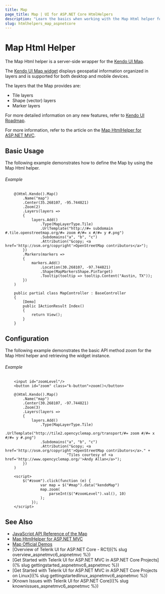 ```yaml
---
title: Map
page_title: Map | UI for ASP.NET Core HtmlHelpers
description: "Learn the basics when working with the Map Html helper for ASP.NET Core (MVC 6 or ASP.NET Core MVC)."
slug: htmlhelpers_map_aspnetcore
---
```


# Map Html Helper

The Map Html helper is a server-side wrapper for the [Kendo UI Map](http://demos.telerik.com/aspnet-mvc/map/index).

The [Kendo UI Map widget](http://demos.telerik.com/aspnet-core/map/index) displays geospatial information organized in layers and is supported for both desktop and mobile devices.

The layers that the Map provides are:
* Tile layers
* Shape (vector) layers
* Marker layers

For more detailed information on any new features, refer to [Kendo UI Roadmap](http://www.telerik.com/support/whats-new/kendo-ui/roadmap).

For more information, refer to the article on the [Map HtmlHelper for ASP.NET MVC](http://docs.telerik.com/aspnet-mvc/helpers/map/overview).

## Basic Usage

The following example demonstrates how to define the Map by using the Map Html helper.

###### Example

```tab-Razor
    @(Html.Kendo().Map()
        .Name("map")
        .Center(35.268107, -95.744821)
        .Zoom(2)
        .Layers(layers =>
        {
            layers.Add()
                .Type(MapLayerType.Tile)
                .UrlTemplate("http://#= subdomain #.tile.openstreetmap.org/#= zoom #/#= x #/#= y #.png")
                .Subdomains("a", "b", "c")
                .Attribution("&copy; <a href='http://osm.org/copyright'>OpenStreetMap contributors</a>");
        })
        .Markers(markers =>
        {
            markers.Add()
                .Location(30.268107, -97.744821)
                .Shape(MapMarkersShape.PinTarget)
                .Tooltip(tooltip => tooltip.Content("Austin, TX"));
        })
    )
```
```tab-Controller
    public partial class MapController : BaseController
    {
        [Demo]
        public IActionResult Index()
        {
            return View();
        }
    }
```

## Configuration

The following example demonstrates the basic API method zoom for the Map Html helper and retrieving the widget instance.

###### Example

```tab-Razor
    <input id="zoomLevel"/>
    <button id="zoom" class="k-button">zoom()</button>

    @(Html.Kendo().Map()
        .Name("map")
        .Center(30.268107, -97.744821)
        .Zoom(3)
        .Layers(layers =>
        {
            layers.Add()
                .Type(MapLayerType.Tile)
                .UrlTemplate("http://tile2.opencyclemap.org/transport/#= zoom #/#= x #/#= y #.png")
                .Subdomains("a", "b", "c")
                .Attribution("&copy; <a href='http://osm.org/copyright'>OpenStreetMap contributors</a>." +
                            "Tiles courtesy of <a href='http://www.opencyclemap.org/'>Andy Allan</a>");
        })
    )

    <script>
        $("#zoom").click(function (e) {
                var map = $("#map").data("kendoMap")
                map.zoom(
                    parseInt($("#zoomLevel").val(), 10)
                );
            });
    </script>
```

## See Also

* [JavaScript API Reference of the Map](/api/javascript/dataviz/ui/map)
* [Map HtmlHelper for ASP.NET MVC](/aspnet-mvc/helpers/map/overview)
* [Map Official Demos](http://demos.telerik.com/aspnet-core/map/index)
* [Overview of Telerik UI for ASP.NET Core - RC1]({% slug overview_aspnetmvc6_aspnetmvc %})
* [Get Started with Telerik UI for ASP.NET MVC in ASP.NET Core Projects]({% slug gettingstarted_aspnetmvc6_aspnetmvc %})
* [Get Started with Telerik UI for ASP.NET MVC in ASP.NET Core Projects on Linux]({% slug gettingstartedlinux_aspnetmvc6_aspnetmvc %})
* [Known Issues with Telerik UI for ASP.NET Core]({% slug knownissues_aspnetmvc6_aspnetmvc %})
